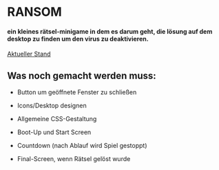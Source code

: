 # RANSOM

#### ein kleines rätsel-minigame in dem es darum geht, die lösung auf dem desktop zu finden um den virus zu deaktivieren.

[Aktueller Stand](https://beniwonka.github.io/ransom/)

## Was noch gemacht werden muss:

  * Button um geöffnete Fenster zu schließen
                       
  * Icons/Desktop designen
                           
  * Allgemeine CSS-Gestaltung
  
  * Boot-Up und Start Screen

  * Countdown (nach Ablauf wird Spiel gestoppt)

  * Final-Screen, wenn Rätsel gelöst wurde
